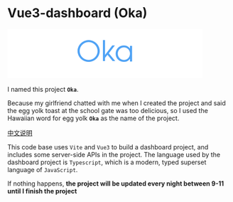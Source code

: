 # Vue3-dashboard (Oka)

![Oka](https://github.com/wingsico/vue3-dashboard/blob/main/docs/assets/oka-logo.png?raw=true)

I named this project **`Oka`**.

Because my girlfriend chatted with me when I created the project and said the egg yolk toast at the school gate was too delicious, so I used the Hawaiian word for egg yolk **`Oka`** as the name of the project.

[中文说明](https://github.com/wingsico/vue3-dashboard/tree/main/docs/README-zh.md)

This code base uses `Vite` and `Vue3` to build a dashboard project, and includes some server-side APIs in the project. The language used by the dashboard project is `Typescript`, which is a modern, typed superset language of `JavaScript`.

If nothing happens, **the project will be updated every night between 9-11 until I finish the project**